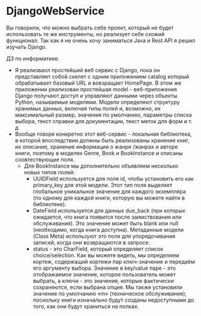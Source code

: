 # DjangoWebService
Вы говорили, что можно выбрать себе проект, который не будет использовать те же инструменты, но реализует себе схожий функционал. Так как я не очень хочу заниматься Java и Rest API я решил изучать Django.

ДЗ по информатике:
* Я реализваол простейший веб сервис с Django, пока он представляет собой скелет с одним приложением catalog который обрабатывает базовый URL и вовзращает HomePage. В этом же приложении реализован простейшая model - веб-приложения Django получают доступ и управляют данными через объекты Python, называемые моделями. Модели определяют структуру хранимых данных, включая типы полей и, возможно, их максимальный размер, значения по умолчанию, параметры списка выбора, текст справки для документации, текст меток для форм и т. д 
* Вообще говоря конкретно этот веб-сервис - локальная библиотека, в которой впоследствии должны быть реализованы хранение книг, их описание, хранение информации о жанре /жанрах и авторе книги, поэтому в моделях Genre, Book и BookInstance и описаны соовтествующие поля.
    * Для BookInstance мы дополнительно объявляем несколько новых типов полей:
        * UUIDField используется для поля id, чтобы установить его как primary_key для этой модели. Этот тип поля выделяет глобальное уникальное значение для каждого экземпляра (по одному для каждой книги, которую вы можете             найти в библиотеке).
        * DateField используется для данных due_back (при которых ожидается, что книга появится после заимствования или обслуживания). Это значение может быть blank или null (необходимо, когда книга доступна). Метаданные               модели (Class Meta) используют это поле для упорядочивания записей, когда они возвращаются в запросе.
        * status - это CharField, который определяет список choice/selection. Как вы можете видеть, мы определяем кортеж, содержащий кортежи пар ключ-значение и передаём его аргументу выбора. Значение в key/value паре - это             отображаемое значение, которое пользователь может выбрать, а ключи - это значения, которые фактически сохраняются, если выбрана опция. Мы также установили значение по умолчанию «m» (техническое обслуживание),                 поскольку книги изначально будут созданы недоступными до того, как они будут храниться на полках.

